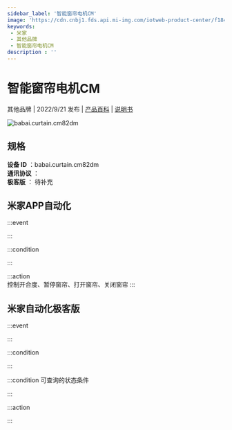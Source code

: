 ```yaml
---
sidebar_label: '智能窗帘电机CM'
image: 'https://cdn.cnbj1.fds.api.mi-img.com/iotweb-product-center/f184e0ab5662db1604c73373e5987d6d_1651200084791.png?GalaxyAccessKeyId=AKVGLQWBOVIRQ3XLEW&Expires=9223372036854775807&Signature=i06kz0+Tcot4oH/vTZ6aBChwVNM='
keywords: 
 - 米家
 - 其他品牌
 - 智能窗帘电机CM
description : ''
---
```

# 智能窗帘电机CM

其他品牌 | 2022/9/21 发布 | [产品百科](https://home.mi.com/webapp/content/baike/product/index.html?model=babai.curtain.cm82dm/) | [说明书](https://home.mi.com/views/introduction.html?model=babai.curtain.cm82dm&region=cn)

![babai.curtain.cm82dm](https://cdn.cnbj1.fds.api.mi-img.com/iotweb-product-center/f184e0ab5662db1604c73373e5987d6d_1651200084791.png?GalaxyAccessKeyId=AKVGLQWBOVIRQ3XLEW&Expires=9223372036854775807&Signature=i06kz0+Tcot4oH/vTZ6aBChwVNM=)

## 规格  
> 
**设备 ID** ：babai.curtain.cm82dm  
**通讯协议** ：  
**极客版**  ： 待补充 


## 米家APP自动化  

:::event  

:::

:::condition  

:::

:::action   
控制开合度、暂停窗帘、打开窗帘、关闭窗帘
:::

## 米家自动化极客版  

:::event  

:::

:::condition  

:::

:::condition 可查询的状态条件  

:::

:::action  

:::

        
